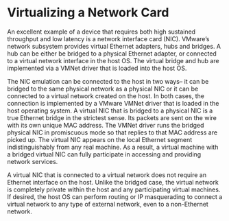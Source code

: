 # Virtualizing a Network Card

An excellent example of a device that requires both high sustained throughput and low latency is a network interface card (NIC). VMware’s network subsystem provides virtual Ethernet adapters, hubs and bridges. A hub can be either be bridged to a physical Ethernet adapter, or connected to a virtual network interface in the host OS. The virtual bridge and hub are implemented via a VMNet driver that is loaded into the host OS.

The NIC emulation can be connected to the host in two ways– it can be bridged to the same physical network as a physical NIC or it can be connected to a virtual network created on the host. In both cases, the connection is implemented by a VMware VMNet driver that is loaded in the host operating system. A virtual NIC that is bridged to a physical NIC is a true Ethernet bridge in the strictest sense. Its packets are sent on the wire with its own unique MAC address. The VMNet driver runs the bridged physical NIC in promiscuous mode so that replies to that MAC address are picked up. The virtual NIC appears on the local Ethernet segment indistinguishably from any real machine. As a result, a virtual machine with a bridged virtual NIC can fully participate in accessing and providing network services.

A virtual NIC that is connected to a virtual network does not require an Ethernet interface on the host. Unlike the bridged case, the virtual network is completely private within the host and any participating virtual machines. If desired, the host OS can perform routing or IP masquerading to connect a virtual network to any type of external network, even to a non-Ethernet network. 
